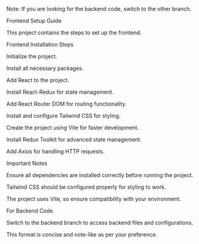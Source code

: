 Note: If you are looking for the backend code, switch to the other branch.


Frontend Setup Guide

This project contains the steps to set up the frontend.


Frontend Installation Steps

Initialize the project.

Install all necessary packages.

Add React to the project.

Install React-Redux for state management.

Add React Router DOM for routing functionality.

Install and configure Tailwind CSS for styling.

Create the project using Vite for faster development.

Install Redux Toolkit for advanced state management.

Add Axios for handling HTTP requests.

Important Notes

Ensure all dependencies are installed correctly before running the project.

Tailwind CSS should be configured properly for styling to work.

The project uses Vite, so ensure compatibility with your environment.

For Backend Code

Switch to the backend branch to access backend files and configurations.

This format is concise and note-like as per your preference.
